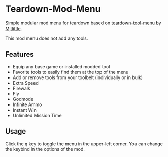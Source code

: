 # Teardown-Mod-Menu
Simple modular mod menu for teardown based on <a href=https://github.com/Mjtlittle/teardown-tool-menu>teardown-tool-menu by Mjtlittle</a>.

This mod menu does not add any tools.

## Features
- Equip any base game or installed modded tool
- Favorite tools to easily find them at the top of the menu
- Add or remove tools from your toolbelt (individually or in bulk)
- Extra Speed
- Firewalk
- Fly
- Godmode
- Infinite Ammo
- Instant Win
- Unlimited Mission Time

## Usage
Click the <kbd>q</kbd> key to toggle the menu in the upper-left corner. You can change the keybind in the options of the mod.

